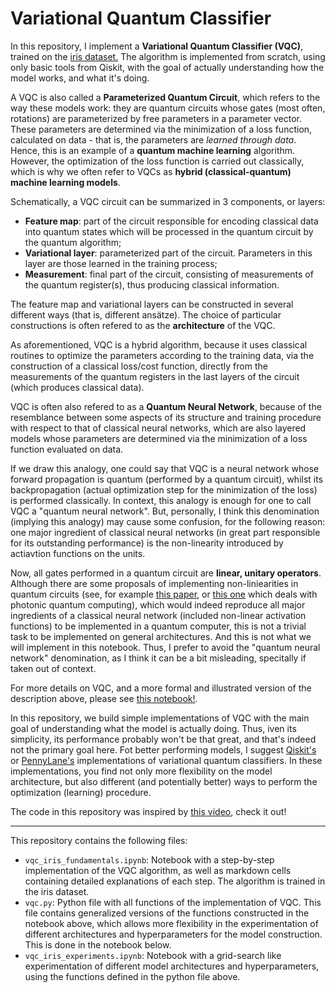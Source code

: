 # Variational Quantum Classifier

In this repository, I implement a **Variational Quantum Classifier (VQC)**, trained on the [iris dataset.](https://archive.ics.uci.edu/ml/datasets/iris) The algorithm is implemented from scratch, using only basic tools from Qiskit, with the goal of actually understanding how the model works, and what it's doing.

A VQC is also called a **Parameterized Quantum Circuit**, which refers to the way these models work: they are quantum circuits whose gates (most often, rotations) are parameterized by free parameters in a parameter vector. These parameters are determined via the minimization of a loss function, calculated on data - that is, the parameters are *learned through data*. Hence, this is an example of a **quantum machine learning** algorithm. However, the optimization of the loss function is carried out classically, which is why we often refer to VQCs as **hybrid (classical-quantum) machine learning models**.

Schematically, a VQC circuit can be summarized in 3 components, or layers:

- **Feature map**: part of the circuit responsible for encoding classical data into quantum states which will be processed in the quantum circuit by the quantum algorithm;
- **Variational layer**: parameterized part of the circuit. Parameters in this layer are those learned in the training process;
- **Measurement**: final part of the circuit, consisting of measurements of the quantum register(s), thus producing classical information.

The feature map and variational layers can be constructed in several different ways (that is, different ansätze). The choice of particular constructions is often refered to as the **architecture** of the VQC.

As aforementioned, VQC is a hybrid algorithm, because it uses classical routines to optimize the parameters according to the training data, via the construction of a classical loss/cost function, directly from the measurements of the quantum registers in the last layers of the circuit (which produces classical data).

VQC is often also refered to as a **Quantum Neural Network**, because of the resemblance between some aspects of its structure and training procedure with respect to that of classical neural networks, which are also layered models whose parameters are determined via the minimization of a loss function evaluated on data.

If we draw this analogy, one could say that VQC is a neural network whose forward propagation is quantum (performed by a quantum circuit), whilst its backpropagation (actual optimization step for the minimization of the loss) is performed classically. In context, this analogy is enough for one to call VQC a "quantum neural network". But, personally, I think this denomination (implying this analogy) may cause some confusion, for the following reason: one major ingredient of classical neural networks (in great part responsible for its outstanding performance) is the non-linearity introduced by actiavtion functions on the units.

Now, all gates performed in a quantum circuit are **linear, unitary operators**. Although there are some proposals of implementing non-liniearities in quantum circuits (see, for example [this paper](https://arxiv.org/abs/1806.06871), or [this one](https://arxiv.org/abs/1808.10047) which deals with photonic quantum computing), which would indeed reproduce all major ingredients of a classical neural network (included non-linear activation functions) to be implemented in a quantum computer, this is not a trivial task to be implemented on general architectures. And this is not what we will implement in this notebook. Thus, I prefer to avoid the "quantum neural network" denomination, as I think it can be a bit misleading, specitally if taken out of context.

For more details on VQC, and a more formal and illustrated version of the description above, please see [this notebook!]().

In this repository, we build simple implementations of VQC with the main goal of understanding what the model is actually doing. Thus, iven its simplicity, its performance probably won't be that great, and that's indeed not the primary goal here. Fot better performing models, I suggest [Qiskit's](https://qiskit.org/documentation/tutorials/machine_learning/03_vqc.html) or [PennyLane's](https://pennylane.ai/qml/demos/tutorial_variational_classifier.html) implementations of variational quantum classifiers. In these implementations, you find not only more flexibility on the model architecture, but also different (and potentially better) ways to perform the optimization (learning) procedure.

The code in this repository was inspired by [this video](https://youtu.be/5Kr31IFwJiI), check it out!
______________

This repository contains the following files:

- `vqc_iris_fundamentals.ipynb`: Notebook with a step-by-step implementation of the VQC algorithm, as well as markdown cells containing detailed explanations of each step. The algorithm is trained in the iris dataset.
- `vqc.py`: Python file with all functions of the implementation of VQC. This file contains generalized versions of the functions constructed in the notebook above, which allows more flexibility in the experimentation of different architectures and hyperparameters for the model construction. This is done in the notebook below.
- `vqc_iris_experiments.ipynb`: Notebook with a grid-search like experimentation of different model architectures and hyperparameters, using the functions defined in the python file above.
